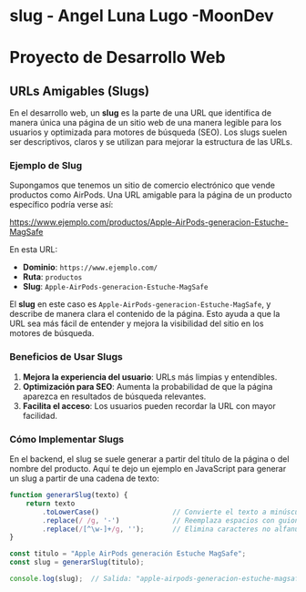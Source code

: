 # slug - Angel Luna Lugo -MoonDev
# Proyecto de Desarrollo Web

## URLs Amigables (Slugs)

En el desarrollo web, un **slug** es la parte de una URL que identifica de manera única una página de un sitio web de una manera legible para los usuarios y optimizada para motores de búsqueda (SEO). Los slugs suelen ser descriptivos, claros y se utilizan para mejorar la estructura de las URLs.

### Ejemplo de Slug

Supongamos que tenemos un sitio de comercio electrónico que vende productos como AirPods. Una URL amigable para la página de un producto específico podría verse así:

https://www.ejemplo.com/productos/Apple-AirPods-generacion-Estuche-MagSafe


En esta URL:
- **Dominio**: `https://www.ejemplo.com/`
- **Ruta**: `productos`
- **Slug**: `Apple-AirPods-generacion-Estuche-MagSafe`

El **slug** en este caso es `Apple-AirPods-generacion-Estuche-MagSafe`, y describe de manera clara el contenido de la página. Esto ayuda a que la URL sea más fácil de entender y mejora la visibilidad del sitio en los motores de búsqueda.

### Beneficios de Usar Slugs

1. **Mejora la experiencia del usuario**: URLs más limpias y entendibles.
2. **Optimización para SEO**: Aumenta la probabilidad de que la página aparezca en resultados de búsqueda relevantes.
3. **Facilita el acceso**: Los usuarios pueden recordar la URL con mayor facilidad.

### Cómo Implementar Slugs

En el backend, el slug se suele generar a partir del título de la página o del nombre del producto. Aquí te dejo un ejemplo en JavaScript para generar un slug a partir de una cadena de texto:

```javascript
function generarSlug(texto) {
    return texto
        .toLowerCase()                  // Convierte el texto a minúsculas
        .replace(/ /g, '-')             // Reemplaza espacios con guiones
        .replace(/[^\w-]+/g, '');       // Elimina caracteres no alfanuméricos
}

const titulo = "Apple AirPods generación Estuche MagSafe";
const slug = generarSlug(titulo);

console.log(slug);  // Salida: "apple-airpods-generacion-estuche-magsafe"
